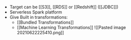 - Target can be [[S3]], [[RDS]] or [[Redshift]] ([[JDBC]])
- Serverless Spark platform
- Give Built in transformations: 
	- [[Bundled Transformations]]
	- [[Machine Learning Transformations]]
![[Pasted image 20210622225410.png]]